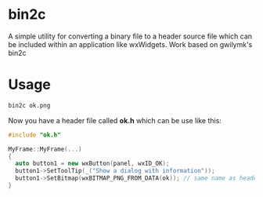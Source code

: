 # bin2c
A simple utility for converting a binary file to a header source file which can be included within an application like wxWidgets. Work based on gwilymk's bin2c

# Usage
```bash
bin2c ok.png
```
Now you have a header file called **ok.h** which can be use like this:
```cpp
#include "ok.h"

MyFrame::MyFrame(...)
{
  auto button1 = new wxButton(panel, wxID_OK);
  button1->SetToolTip(_("Show a dialog with information"));
  button1->SetBitmap(wxBITMAP_PNG_FROM_DATA(ok)); // same name as header
}
```